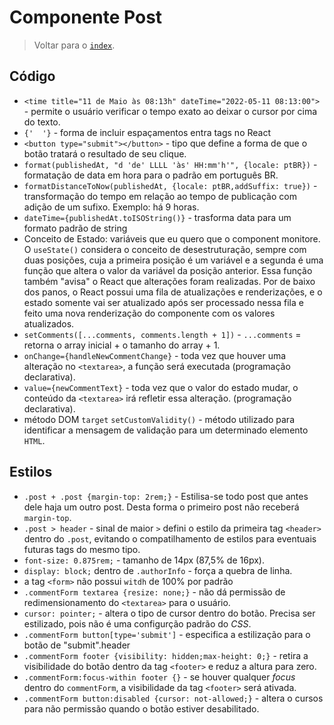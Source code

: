 # Componente Post

> Voltar para o [`index`](../index.md).

## Código

- `<time title="11 de Maio às 08:13h" dateTime="2022-05-11 08:13:00">` - permite o usuário verificar o tempo exato ao deixar o cursor por cima do texto.
- `{'  '}` - forma de incluir espaçamentos entra tags no React
- `<button type="submit"></button>` - tipo que define a forma de que o botão tratará o resultado de seu clique.
- `format(publishedAt, "d 'de' LLLL 'às' HH:mm'h'", {locale: ptBR})` - formatação de data em hora para o padrão em português BR.
- `formatDistanceToNow(publishedAt, {locale: ptBR,addSuffix: true})` - transformação do tempo em relação ao tempo de publicação com adição de um sufixo. Exemplo: há 9 horas.
- `dateTime={publishedAt.toISOString()}` - trasforma data para um formato padrão de string
- Conceito de Estado: variáveis que eu quero que o component monitore. O `useState()` considera o conceito de desestruturação, sempre com duas posições, cuja a primeira posição é um variável e a segunda é uma função que altera o valor da variável da posição anterior. Essa função também "avisa" o React que alterações foram realizadas. Por de baixo dos panos, o React possui uma fila de atualizações e renderizações, e o estado somente vai ser atualizado após ser processado nessa fila e feito uma nova renderização do componente com os valores atualizados.
- `setComments([...comments, comments.length + 1])` - `...comments` = retorna o array inicial + o tamanho do array + 1.
- `onChange={handleNewCommentChange}` - toda vez que houver uma alteração no `<textarea>`, a função será executada (programação declarativa).
- `value={newCommentText}` - toda vez que o valor do estado mudar, o conteúdo da `<textarea>` irá refletir essa alteração. (programação declarativa).
- método DOM `target` `setCustomValidity()` - método utilizado para identificar a mensagem de validação para um determinado elemento `HTML`.

## Estilos

- `.post + .post {margin-top: 2rem;}` - Estilisa-se todo post que antes dele haja um outro post. Desta forma o primeiro post não receberá `margin-top`.
- `.post > header` - sinal de maior `>` defini o estilo da primeira tag `<header>` dentro do `.post`, evitando o compatilhamento de estilos para eventuais futuras tags do mesmo tipo.
- `font-size: 0.875rem;` - tamanho de 14px (87,5% de 16px).
- `display: block;` dentro de `.authorInfo` - força a quebra de linha.
- a tag `<form>` não possui `witdh` de 100% por padrão
- `.commentForm textarea {resize: none;}` - não dá permissão de redimensionamento do `<textarea>` para o usuário.
- `cursor: pointer;` - altera o tipo de cursor dentro do botão. Precisa ser estilizado, pois não é uma configurção padrão do _CSS_.
- `.commentForm button[type='submit']` - especifica a estilização para o botão de "submit".header
- `.commentForm footer {visibility: hidden;max-height: 0;}` - retira a visibilidade do botão dentro da tag `<footer>` e reduz a altura para zero.
- `.commentForm:focus-within footer {}` - se houver qualquer _focus_ dentro do `commentForm`, a visibilidade da tag `<footer>` será ativada.
- `.commentForm button:disabled {cursor: not-allowed;}` - altera o cursos para não permissão quando o botão estiver desabilitado.
